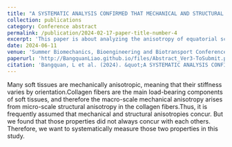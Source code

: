 ```yaml
---
title: "A SYSTEMATIC ANALYSIS CONFIRMED THAT MECHANICAL AND STRUCTURAL ANISOTROPIES DO NOT CONCUR IN 37% OF EQUATORIAL SCLERA SAMPLES"
collection: publications
category: Conference abstract
permalink: /publication/2024-02-17-paper-title-number-4
excerpt: 'This paper is about analyzing the anisotropy of equatorial sclera.'
date: 2024-06-11
venue: 'Summer Biomechanics, Bioengineering and Biotransport Conference'
paperurl: 'http://BangquanLiao.github.io/files/Abstract_Ver3-ToSubmit.pdf'
citation: 'Bangquan, L et al. (2024). &quot;A SYSTEMATIC ANALYSIS CONFIRMED THAT MECHANICAL AND STRUCTURAL ANISOTROPIES DO NOT CONCUR IN 37% OF EQUATORIAL SCLERA SAMPLES.&quot; <i>SB3C</i>.'
---
```

Many soft tissues are mechanically anisotropic, meaning that their stiffness varies by orientation.Collagen fibers are the main load-bearing components of soft tissues, and therefore the macro-scale mechanical anisotropy arises from micro-scale structural anisotropy in the collagen fibers.Thus, it is frequently assumed that mechanical and structural anisotropies concur. But we found that those properties did not always concur with each others. Therefore, we want to systematically measure those two properties in this study.
